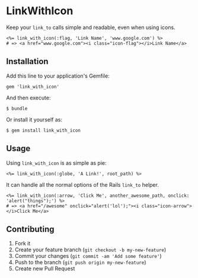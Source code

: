 # LinkWithIcon

Keep your `link_to` calls simple and readable, even when using icons.

```html+erb
<%= link_with_icon(:flag, 'Link Name', 'www.google.com') %>
# => <a href="www.google.com"><i class="icon-flag"></i>Link Name</a>
```

## Installation

Add this line to your application's Gemfile:

    gem 'link_with_icon'

And then execute:

    $ bundle

Or install it yourself as:

    $ gem install link_with_icon

## Usage

Using `link_with_icon` is as simple as pie:

```html+erb
<%= link_with_icon(:globe, 'A Link!', root_path) %>
```

It can handle all the normal options of the Rails `link_to` helper.

```html+erb
<%= link_with_icon(:arrow, 'Click Me', another_awesome_path, onclick: 'alert("things");') %>
# => <a href="/awesome" onclick="alert('lol');"><i class="icon-arrow"></i>Click Me</a>
```

## Contributing

1. Fork it
2. Create your feature branch (`git checkout -b my-new-feature`)
3. Commit your changes (`git commit -am 'Add some feature'`)
4. Push to the branch (`git push origin my-new-feature`)
5. Create new Pull Request
